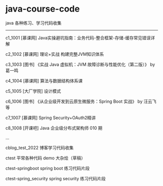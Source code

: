 # java-course-code
java 各种练习、学习代码收集

----


c1_1001     [慕课网] Java实操避坑指南：业务代码-整合框架-存储-缓存常见错误详解

c2_1002     [慕课网] 理论+实战 构建完整JVM知识体系

c3_1003     [图书] 《实战 Java 虚拟机：JVM 故障诊断与性能优化（第二版）》 by 葛一鸣

c4_1004     [慕课网] 算法与数据结构体系课

c5_1005     [大厂学院] 设计模式

c6_1006     [图书] 《从企业级开发到云原生微服务：Spring Boot 实战》  by 汪云飞 等

c7_1007     [慕课网] Spring Security+OAuth2精讲

c8_1008     [开课吧] Java 企业级分布式架构师 010 期

...

cblog_test_2022 博客学习代码收集

ctest   平常各种代码 demo 大杂烩（草稿）

ctest-springboot spring boot 练习代码片段

ctest-spring_security spring security 练习代码片段




